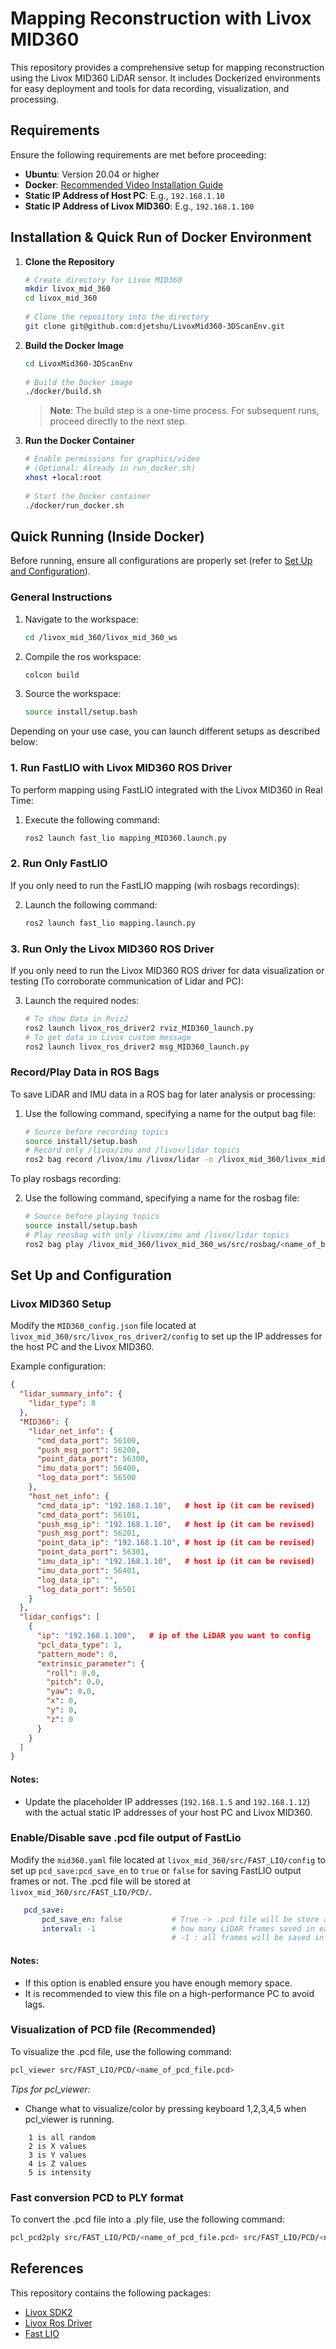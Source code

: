 # Mapping Reconstruction with Livox MID360  
 
This repository provides a comprehensive setup for mapping reconstruction using the Livox MID360 LiDAR sensor. It includes Dockerized environments for easy deployment and tools for data recording, visualization, and processing.  
 
## Requirements  
Ensure the following requirements are met before proceeding:  
- **Ubuntu**: Version 20.04 or higher  
- **Docker**: [Recommended Video Installation Guide](https://www.youtube.com/watch?v=SAMPOK_lazw&t=913s&ab_channel=ArticulatedRobotics)  
- **Static IP Address of Host PC**: E.g., `192.168.1.10`  
- **Static IP Address of Livox MID360**: E.g., `192.168.1.100`  
 
## Installation & Quick Run of Docker Environment  
 
1. **Clone the Repository**  
   ```bash  
   # Create directory for Livox MID360  
   mkdir livox_mid_360  
   cd livox_mid_360  
 
   # Clone the repository into the directory  
   git clone git@github.com:djetshu/LivoxMid360-3DScanEnv.git  
   ```  
 
2. **Build the Docker Image**  
   ```bash  
   cd LivoxMid360-3DScanEnv  
 
   # Build the Docker image  
   ./docker/build.sh  
   ```  
 
   > **Note**: The build step is a one-time process. For subsequent runs, proceed directly to the next step.  
 
3. **Run the Docker Container**  
   ```bash  
   # Enable permissions for graphics/video
   # (Optional: Already in run_docker.sh)
   xhost +local:root  
 
   # Start the Docker container  
   ./docker/run_docker.sh  
   ```  
 
## Quick Running (Inside Docker)  
 
Before running, ensure all configurations are properly set (refer to [Set Up and Configuration](#set-up-and-configuration)).  
 
### General Instructions  
 
1. Navigate to the workspace:  
   ```bash  
   cd /livox_mid_360/livox_mid_360_ws  
   ```  
2. Compile the ros workspace:  
   ```bash  
   colcon build 
   ```
3. Source the workspace:  
   ```bash  
   source install/setup.bash  
   ```  
 
Depending on your use case, you can launch different setups as described below:  
 
### 1. Run FastLIO with Livox MID360 ROS Driver  
 
To perform mapping using FastLIO integrated with the Livox MID360 in Real Time:  
 
1. Execute the following command:  
   ```bash  
   ros2 launch fast_lio mapping_MID360.launch.py  
   ```

### 2. Run Only FastLIO  
 
If you only need to run the FastLIO mapping (wih rosbags recordings):  
 
2. Launch the following command:  
   ```bash  
   ros2 launch fast_lio mapping.launch.py  
   ```

### 3. Run Only the Livox MID360 ROS Driver  
 
If you only need to run the Livox MID360 ROS driver for data visualization or testing (To corroborate communication of Lidar and PC):  
 
3. Launch the required nodes:  
   ```bash
   # To show Data in Rviz2
   ros2 launch livox_ros_driver2 rviz_MID360_launch.py
   # To get data in Livox custom message
   ros2 launch livox_ros_driver2 msg_MID360_launch.py  
   ```  
 
### Record/Play Data in ROS Bags  
 
To save LiDAR and IMU data in a ROS bag for later analysis or processing:  
 
1. Use the following command, specifying a name for the output bag file:  
   ```bash
   # Source before recording topics
   source install/setup.bash
   # Record only /livox/imu and /livox/lidar topics
   ros2 bag record /livox/imu /livox/lidar -o /livox_mid_360/livox_mid_360_ws/src/rosbag/<name_of_bag>  
   ```

To play rosbags recording:

2. Use the following command, specifying a name for the rosbag file:  
   ```bash
   # Source before playing topics
   source install/setup.bash
   # Play reosbag with only /livox/imu and /livox/lidar topics
   ros2 bag play /livox_mid_360/livox_mid_360_ws/src/rosbag/<name_of_bag>  
   ```  
 
## Set Up and Configuration  
 
### Livox MID360 Setup  
 
Modify the `MID360_config.json` file located at `livox_mid_360/src/livox_ros_driver2/config` to set up the IP addresses for the host PC and the Livox MID360.  
 
Example configuration:  
```json  
{  
  "lidar_summary_info": {  
    "lidar_type": 8 
  },  
  "MID360": {  
    "lidar_net_info": {  
      "cmd_data_port": 56100,  
      "push_msg_port": 56200,  
      "point_data_port": 56300,  
      "imu_data_port": 56400,  
      "log_data_port": 56500  
    },  
    "host_net_info": {  
      "cmd_data_ip": "192.168.1.10",   # host ip (it can be revised)
      "cmd_data_port": 56101,  
      "push_msg_ip": "192.168.1.10",   # host ip (it can be revised)
      "push_msg_port": 56201,  
      "point_data_ip": "192.168.1.10", # host ip (it can be revised)
      "point_data_port": 56301,  
      "imu_data_ip": "192.168.1.10",   # host ip (it can be revised)
      "imu_data_port": 56401,  
      "log_data_ip": "",  
      "log_data_port": 56501  
    }  
  },  
  "lidar_configs": [  
    {  
      "ip": "192.168.1.100",   # ip of the LiDAR you want to config
      "pcl_data_type": 1,  
      "pattern_mode": 0,  
      "extrinsic_parameter": {  
        "roll": 0.0,  
        "pitch": 0.0,  
        "yaw": 0.0,  
        "x": 0,  
        "y": 0,  
        "z": 0  
      }  
    }  
  ]  
}  
```  
 
#### Notes:  
- Update the placeholder IP addresses (`192.168.1.5` and `192.168.1.12`) with the actual static IP addresses of your host PC and Livox MID360.

### Enable/Disable save .pcd file output of FastLio

Modify the `mid360.yaml` file located at `livox_mid_360/src/FAST_LIO/config` to set up `pcd_save:pcd_save_en` to `true` or `false` for saving FastLIO output frames or not. The .pcd file will be stored at `livox_mid_360/src/FAST_LIO/PCD/`.

```yaml
   pcd_save:
       pcd_save_en: false           # True -> .pcd file will be store at 'livox_mid_360/src/FAST_LIO/PCD/'
       interval: -1                 # how many LiDAR frames saved in each pcd file; 
                                    # -1 : all frames will be saved in ONE pcd file, may lead to memory crash when having too much frames. 
```
#### Notes:  
- If this option is enabled ensure you have enough memory space.
- It is recommended to view this file on a high-performance PC to avoid lags.  

### Visualization of PCD file (Recommended)

To visualize the .pcd file, use the following command: 

```bash
pcl_viewer src/FAST_LIO/PCD/<name_of_pcd_file.pcd>
```

*Tips for pcl_viewer:*
- Change what to visualize/color by pressing keyboard 1,2,3,4,5 when pcl_viewer is running. 
```
    1 is all random
    2 is X values
    3 is Y values
    4 is Z values
    5 is intensity
```
### Fast conversion PCD to PLY format

To convert the .pcd file into a .ply file, use the following command: 

```bash
pcl_pcd2ply src/FAST_LIO/PCD/<name_of_pcd_file.pcd> src/FAST_LIO/PCD/<name_of_ply_file.pcd> -format 0  # 0 = ASCII, 1 = Binary
```

## References
This repository contains the following packages:
- [Livox SDK2](https://github.com/Livox-SDK/Livox-SDK2)
- [Livox Ros Driver](https://github.com/Livox-SDK/livox_ros_driver2)
- [Fast LIO](https://github.com/hku-mars/FAST_LIO/tree/ROS2)

